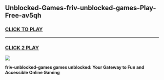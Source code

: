 
## Unblocked-Games-friv-unblocked-games-Play-Free-av5qh
<h3>
<a href="https://premium76.site?title=friv-unblocked-games&ref=12A">CLICK TO PLAY</a></h3>
<hr>

<h3>
<a href="https://premium76.site?title=friv-unblocked-games&ref=12A">CLICK 2 PLAY</a>
  
</h3>

<a href="https://premium76.site?title=friv-unblocked-games&ref=12A"><img src="https://clearcache.store/games.png"></a>


**friv-unblocked-games games unblocked: Your Gateway to Fun and Accessible Online Gaming**

